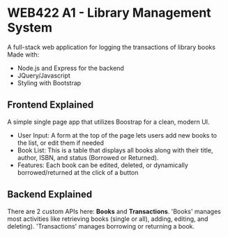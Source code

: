 # WEB422 A1 - Library Management System
A full-stack web application for logging the transactions of library books
Made with:
- Node.js and Express for the backend
- JQuery/Javascript
- Styling with Bootstrap

## Frontend Explained
A simple single page app that utilizes Boostrap for a clean, modern UI.
- User Input: A form at the top of the page lets users add new books to the list, or edit them if needed
- Book List: This is a table that displays all books along with their title, author, ISBN, and status (Borrowed or Returned).
- Features: Each book can be edited, deleted, or dynamically borrowed/returned at the click of a button

## Backend Explained
There are 2 custom APIs here: **Books** and **Transactions**. 'Books' manages most activities like retrieving books (single or all), adding, editing, and deleting). 'Transactions' manages borrowing or returning a book.


